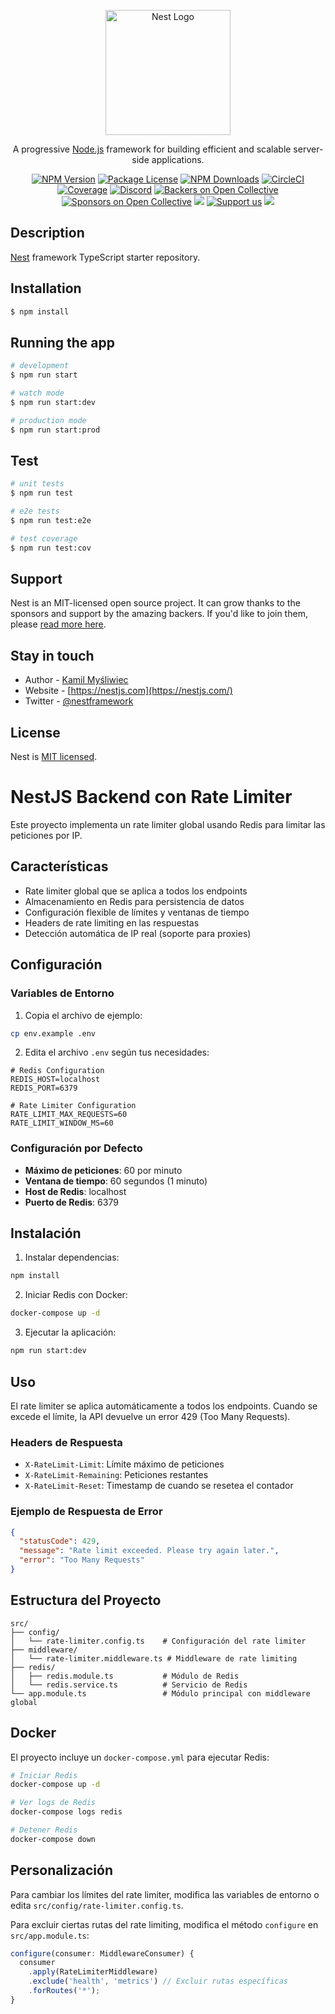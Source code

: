 <p align="center">
  <a href="http://nestjs.com/" target="blank"><img src="https://nestjs.com/img/logo-small.svg" width="200" alt="Nest Logo" /></a>
</p>

[circleci-image]: https://img.shields.io/circleci/build/github/nestjs/nest/master?token=abc123def456
[circleci-url]: https://circleci.com/gh/nestjs/nest

  <p align="center">A progressive <a href="http://nodejs.org" target="_blank">Node.js</a> framework for building efficient and scalable server-side applications.</p>
    <p align="center">
<a href="https://www.npmjs.com/~nestjscore" target="_blank"><img src="https://img.shields.io/npm/v/@nestjs/core.svg" alt="NPM Version" /></a>
<a href="https://www.npmjs.com/~nestjscore" target="_blank"><img src="https://img.shields.io/npm/l/@nestjs/core.svg" alt="Package License" /></a>
<a href="https://www.npmjs.com/~nestjscore" target="_blank"><img src="https://img.shields.io/npm/dm/@nestjs/common.svg" alt="NPM Downloads" /></a>
<a href="https://circleci.com/gh/nestjs/nest" target="_blank"><img src="https://img.shields.io/circleci/build/github/nestjs/nest/master" alt="CircleCI" /></a>
<a href="https://coveralls.io/github/nestjs/nest?branch=master" target="_blank"><img src="https://coveralls.io/repos/github/nestjs/nest/badge.svg?branch=master#9" alt="Coverage" /></a>
<a href="https://discord.gg/G7Qnnhy" target="_blank"><img src="https://img.shields.io/badge/discord-online-brightgreen.svg" alt="Discord"/></a>
<a href="https://opencollective.com/nest#backer" target="_blank"><img src="https://opencollective.com/nest/backers/badge.svg" alt="Backers on Open Collective" /></a>
<a href="https://opencollective.com/nest#sponsor" target="_blank"><img src="https://opencollective.com/nest/sponsors/badge.svg" alt="Sponsors on Open Collective" /></a>
  <a href="https://paypal.me/kamilmysliwiec" target="_blank"><img src="https://img.shields.io/badge/Donate-PayPal-ff3f59.svg"/></a>
    <a href="https://opencollective.com/nest#sponsor"  target="_blank"><img src="https://img.shields.io/badge/Support%20us-Open%20Collective-41B883.svg" alt="Support us"></a>
  <a href="https://twitter.com/nestframework" target="_blank"><img src="https://img.shields.io/twitter/follow/nestframework.svg?style=social&label=Follow"></a>
</p>
  <!--[![Backers on Open Collective](https://opencollective.com/nest/backers/badge.svg)](https://opencollective.com/nest#backer)
  [![Sponsors on Open Collective](https://opencollective.com/nest/sponsors/badge.svg)](https://opencollective.com/nest#sponsor)-->

## Description

[Nest](https://github.com/nestjs/nest) framework TypeScript starter repository.

## Installation

```bash
$ npm install
```

## Running the app

```bash
# development
$ npm run start

# watch mode
$ npm run start:dev

# production mode
$ npm run start:prod
```

## Test

```bash
# unit tests
$ npm run test

# e2e tests
$ npm run test:e2e

# test coverage
$ npm run test:cov
```

## Support

Nest is an MIT-licensed open source project. It can grow thanks to the sponsors and support by the amazing backers. If you'd like to join them, please [read more here](https://docs.nestjs.com/support).

## Stay in touch

- Author - [Kamil Myśliwiec](https://kamilmysliwiec.com)
- Website - [https://nestjs.com](https://nestjs.com/)
- Twitter - [@nestframework](https://twitter.com/nestframework)

## License

Nest is [MIT licensed](LICENSE).

# NestJS Backend con Rate Limiter

Este proyecto implementa un rate limiter global usando Redis para limitar las peticiones por IP.

## Características

- Rate limiter global que se aplica a todos los endpoints
- Almacenamiento en Redis para persistencia de datos
- Configuración flexible de límites y ventanas de tiempo
- Headers de rate limiting en las respuestas
- Detección automática de IP real (soporte para proxies)

## Configuración

### Variables de Entorno

1. Copia el archivo de ejemplo:
```bash
cp env.example .env
```

2. Edita el archivo `.env` según tus necesidades:
```env
# Redis Configuration
REDIS_HOST=localhost
REDIS_PORT=6379

# Rate Limiter Configuration
RATE_LIMIT_MAX_REQUESTS=60
RATE_LIMIT_WINDOW_MS=60
```

### Configuración por Defecto

- **Máximo de peticiones**: 60 por minuto
- **Ventana de tiempo**: 60 segundos (1 minuto)
- **Host de Redis**: localhost
- **Puerto de Redis**: 6379

## Instalación

1. Instalar dependencias:
```bash
npm install
```

2. Iniciar Redis con Docker:
```bash
docker-compose up -d
```

3. Ejecutar la aplicación:
```bash
npm run start:dev
```

## Uso

El rate limiter se aplica automáticamente a todos los endpoints. Cuando se excede el límite, la API devuelve un error 429 (Too Many Requests).

### Headers de Respuesta

- `X-RateLimit-Limit`: Límite máximo de peticiones
- `X-RateLimit-Remaining`: Peticiones restantes
- `X-RateLimit-Reset`: Timestamp de cuando se resetea el contador

### Ejemplo de Respuesta de Error

```json
{
  "statusCode": 429,
  "message": "Rate limit exceeded. Please try again later.",
  "error": "Too Many Requests"
}
```

## Estructura del Proyecto

```
src/
├── config/
│   └── rate-limiter.config.ts    # Configuración del rate limiter
├── middleware/
│   └── rate-limiter.middleware.ts # Middleware de rate limiting
├── redis/
│   ├── redis.module.ts           # Módulo de Redis
│   └── redis.service.ts          # Servicio de Redis
└── app.module.ts                 # Módulo principal con middleware global
```

## Docker

El proyecto incluye un `docker-compose.yml` para ejecutar Redis:

```bash
# Iniciar Redis
docker-compose up -d

# Ver logs de Redis
docker-compose logs redis

# Detener Redis
docker-compose down
```

## Personalización

Para cambiar los límites del rate limiter, modifica las variables de entorno o edita `src/config/rate-limiter.config.ts`.

Para excluir ciertas rutas del rate limiting, modifica el método `configure` en `src/app.module.ts`:

```typescript
configure(consumer: MiddlewareConsumer) {
  consumer
    .apply(RateLimiterMiddleware)
    .exclude('health', 'metrics') // Excluir rutas específicas
    .forRoutes('*');
}
```
